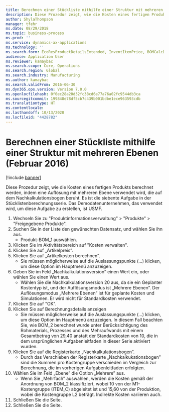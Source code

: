 ```yaml
---
title: Berechnen einer Stückliste mithilfe einer Struktur mit mehreren Ebenen (Februar 2016)
description: Diese Prozedur zeigt, wie die Kosten eines fertigen Produkts berechnet werden, indem eine Auflösung mit mehreren Ebene verwendet wird, die auf dem Nachkalkulationsbogen beruht.
author: ShylaThompson
manager: tfehr
ms.date: 08/29/2018
ms.topic: business-process
ms.prod: ''
ms.service: dynamics-ax-applications
ms.technology: ''
ms.search.form: EcoResProductDetailsExtended, InventItemPrice, BOMCalcDialog, BOMCalcTrans
audience: Application User
ms.reviewer: kamaybac
ms.search.scope: Core, Operations
ms.search.region: Global
ms.search.industry: Manufacturing
ms.author: kamaybac
ms.search.validFrom: 2016-06-30
ms.dyn365.ops.version: Version 7.0.0
ms.openlocfilehash: 0f0ec28a20d32fc38cd6e77a76a02fc9544db3ca
ms.sourcegitcommit: 199848e78df5cb7c439b001bdbe1ece963593cdb
ms.translationtype: HT
ms.contentlocale: 
ms.lasthandoff: 10/13/2020
ms.locfileid: "4428782"
---
```

# <a name="calculate-a-bom-by-using-a-multilevel-structure-february-2016"></a>Berechnen einer Stückliste mithilfe einer Struktur mit mehreren Ebenen (Februar 2016)

[!include [banner](../../includes/banner.md)]

Diese Prozedur zeigt, wie die Kosten eines fertigen Produkts berechnet werden, indem eine Auflösung mit mehreren Ebene verwendet wird, die auf dem Nachkalkulationsbogen beruht. Es ist die siebente Aufgabe in der Stücklistenberechnungsserie. Das Demodatenunternehmen, das verwendet wird, um diese Aufgabe zu erstellen, ist USMF.

1. Wechseln Sie zu "Produktinformationsverwaltung" > "Produkte" > "Freigegebene Produkte".
2. Suchen Sie in der Liste den gewünschten Datensatz, und wählen Sie ihn aus.
    * Produkt-BOM_1 auswählen.  
3. Klicken Sie im Aktivitätsbereich auf "Kosten verwalten".
4. Klicken Sie auf „Artikelpreis”.
5. Klicken Sie auf „Artikelkosten berechnen”.
    * Sie müssen möglicherweise auf die Auslassungspunkte (...) klicken, um diese Option im Hauptmenü anzuzeigen.  
6. Geben Sie im Feld „Nachkalkulationsversion” einen Wert ein, oder wählen Sie einen Wert aus.
    * Wählen Sie die Nachkalkulationsversion 20 aus, da sie ein Geplanter Kostentyp ist, und der Auflösungsmodus ist „Mehrere Ebenen”.   Der Auflösungsmodus „Mehrere Ebenen” ist für geplante Kosten und Simulationen. Er wird nicht für Standardkosten verwendet.  
7. Klicken Sie auf "OK".
8. Klicken Sie auf Berechnungsdetails anzeigen
    * Sie müssen möglicherweise auf die Auslassungspunkte (...) klicken, um diese Option im Hauptmenü anzuzeigen.  In diesem Fall beachten Sie, wie BOM_2 berechnet wurde unter Berücksichtigung des Rohmaterials, Prozesses und des Mehraufwands mit einem Gesamtbetrag von 29,40 anstatt der Standardkosten von 10, die in dem ursprünglichen Aufgabenleitfaden in dieser Serie aktiviert wurden.  
9. Klicken Sie auf die Registerkarte „Nachkalkulationsbogen”.
    * Durch das Verschieben der Registerkarte „Nachkalkukationsbogen” sind die Summen pro Kostengruppe verschieden im Vergleich zur Berechnung, die im vorherigen Aufgabenleitfaden erfolgten.  
10. Wählen Sie im Feld „Ebene” die Option „Mehrere” aus.
    * Wenn Sie „Mehrfach” auswählen, werden die Kosten gemäß der Anordnung von BOM_2 klassifiziert, wobei 10 von der M1-Kostengruppe (ITEM_C) abgeleitet ist und 15,60 von der Produktion, wobei die Kostengruppe L2 beträgt. Indirekte Kosten variieren auch.  
11. Schließen Sie die Seite.
12. Schließen Sie die Seite.


